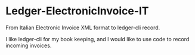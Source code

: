 # Ledger-ElectronicInvoice-IT
From Italian Electronic Invoice XML format to ledger-cli record.

I like ledger-cli for my book keeping, and I would like to use code to record incoming invoices.
